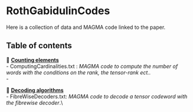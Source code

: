 # RothGabidulinCodes

Here is a collection of data and MAGMA code linked to the paper. 

## Table of contents
:open_file_folder: <ins> **Counting elements** </ins>\
     - ComputingCardinalities.txt : *MAGMA code to compute the number of words with the conditions on the rank, the tensor-rank ect..*\
     - 

:open_file_folder: <ins>**Decoding algorithms** </ins>\
     - FibreWiseDecoders.txt: *MAGMA code to decode a tensor codeword with the fibrewise decoder*.\

